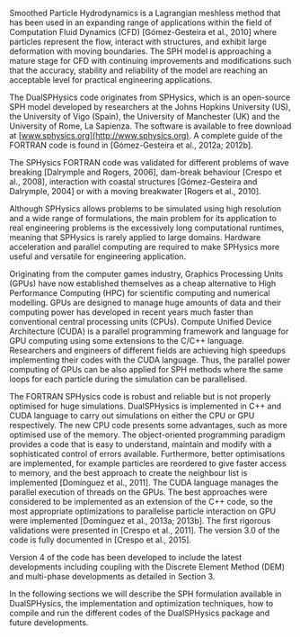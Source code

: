 Smoothed Particle Hydrodynamics is a Lagrangian meshless method that has been used
in an expanding range of applications within the field of Computation Fluid Dynamics
(CFD) [Gómez-Gesteira et al., 2010] where particles represent the flow, interact with
structures, and exhibit large deformation with moving boundaries. The SPH model is
approaching a mature stage for CFD with continuing improvements and modifications
such that the accuracy, stability and reliability of the model are reaching an acceptable
level for practical engineering applications.

The DualSPHysics code originates from SPHysics, which is an open-source SPH model
developed by researchers at the Johns Hopkins University (US), the University of Vigo
(Spain), the University of Manchester (UK) and the University of Rome, La Sapienza.
The software is available to free download at [www.sphysics.org](http://www.sphysics.org). A complete guide of
the FORTRAN code is found in [Gómez-Gesteira et al., 2012a; 2012b].

The SPHysics FORTRAN code was validated for different problems of wave breaking
[Dalrymple and Rogers, 2006], dam-break behaviour [Crespo et al., 2008], interaction
with coastal structures [Gómez-Gesteira and Dalrymple, 2004] or with a moving
breakwater [Rogers et al., 2010].

Although SPHysics allows problems to be simulated using high resolution and a wide
range of formulations, the main problem for its application to real engineering problems
is the excessively long computational runtimes, meaning that SPHysics is rarely applied
to large domains. Hardware acceleration and parallel computing are required to make
SPHysics more useful and versatile for engineering application.

Originating from the computer games industry, Graphics Processing Units (GPUs) have
now established themselves as a cheap alternative to High Performance Computing
(HPC) for scientific computing and numerical modelling. GPUs are designed to manage
huge amounts of data and their computing power has developed in recent years much
faster than conventional central processing units (CPUs). Compute Unified Device
Architecture (CUDA) is a parallel programming framework and language for GPU
computing using some extensions to the C/C++ language. Researchers and engineers of
different fields are achieving high speedups implementing their codes with the CUDA
language. Thus, the parallel power computing of GPUs can be also applied for SPH
methods where the same loops for each particle during the simulation can be
parallelised.

The FORTRAN SPHysics code is robust and reliable but is not properly optimised for
huge simulations. DualSPHysics is implemented in C++ and CUDA language to carry
out simulations on either the CPU or GPU respectively. The new CPU code presents
some advantages, such as more optimised use of the memory. The object-oriented
programming paradigm provides a code that is easy to understand, maintain and modify
with a sophisticated control of errors available. Furthermore, better optimisations are
implemented, for example particles are reordered to give faster access to memory, and
the best approach to create the neighbour list is implemented [Domínguez et al., 2011].
The CUDA language manages the parallel execution of threads on the GPUs. The best
approaches were considered to be implemented as an extension of the C++ code, so the
most appropriate optimizations to parallelise particle interaction on GPU were
implemented [Domínguez et al., 2013a; 2013b]. The first rigorous validations were
presented in [Crespo et al., 2011]. The version 3.0 of the code is fully documented in
[Crespo et al., 2015].

Version 4 of the code has been developed to include the latest developments including
coupling with the Discrete Element Method (DEM) and multi-phase developments as
detailed in Section 3.

In the following sections we will describe the SPH formulation available in
DualSPHysics, the implementation and optimization techniques, how to compile and
run the different codes of the DualSPHysics package and future developments.